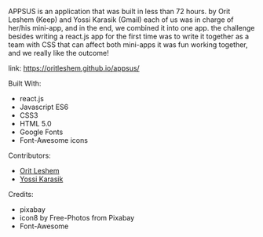 



APPSUS is an application that was built in less than 72 hours.
by Orit Leshem (Keep)
and Yossi Karasik (Gmail)
each of us was in charge of her/his mini-app, and in the end, we combined it into one app.
the challenge besides writing a react.js app for the first time was to write it together as a team with CSS that can affect both mini-apps
it was fun working together, and we really like the outcome!

link: 
https://oritleshem.github.io/appsus/

Built With:
* react.js 
* Javascript ES6
* CSS3
* HTML 5.0
* Google Fonts
* Font-Awesome icons


Contributors:
* [Orit Leshem](https://github.com/OritLeshem) 
* [Yossi Karasik](https://github.com/yosikari)


Credits: 
* pixabay 
* icon8 by Free-Photos from Pixabay 
* Font-Awesome
